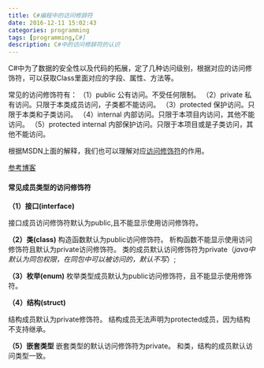 ```yaml
---
title: C#编程中的访问修辞符
date: 2016-12-11 15:02:43
categories: programming
tags: [programming,C#]
description: C#中的访问修辞符的认识
---
```


C#中为了数据的安全性以及代码的拓展，定了几种访问级别，根据对应的访问修饰符，可以获取Class里面对应的字段、属性、方法等。

常见的访问修饰符有：
（1）public	公有访问。不受任何限制。
（2）private	私有访问。只限于本类成员访问，子类都不能访问。
（3）protected	保护访问。只限于本类和子类访问。
（4）internal	内部访问。只限于本项目内访问，其他不能访问。
（5）protected internal	内部保护访问。只限于本项目或是子类访问，其他不能访问。

根据MSDN上面的解释，我们也可以理解对应[访问修饰符](https://msdn.microsoft.com/zh-cn/library/wxh6fsc7.aspx)的作用。

[参考博客](http://www.cnblogs.com/liupeng61624/p/5122192.html "C#访问修辞符")

#### 常见成员类型的访问修饰符

**（1）接口(interface)**

接口成员访问修饰符默认为public,且不能显示使用访问修饰符。

**（2）类(class)**
构造函数默认为public访问修饰符。
析构函数不能显示使用访问修饰符且默认为private访问修饰符。
类的成员默认访问修饰符为private（*java中默认为同包权限，在同包中可以被访问的，默认不写*）;

**（3）枚举(enum)**
枚举类型成员默认为public访问修饰符，且不能显示使用修饰符。

**（4）结构(struct)**

结构成员默认为private修饰符。
结构成员无法声明为protected成员，因为结构不支持继承。

**（5）嵌套类型**
嵌套类型的默认访问修饰符为private。 和类，结构的成员默认访问类型一致。
